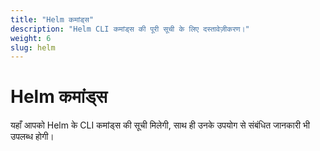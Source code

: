 ```yaml
---  
title: "Helm कमांड्स"  
description: "Helm CLI कमांड्स की पूरी सूची के लिए दस्तावेज़ीकरण।"  
weight: 6  
slug: helm  
---  
```


# Helm कमांड्स  

यहाँ आपको Helm के CLI कमांड्स की सूची मिलेगी, साथ ही उनके उपयोग से संबंधित जानकारी भी उपलब्ध होगी।